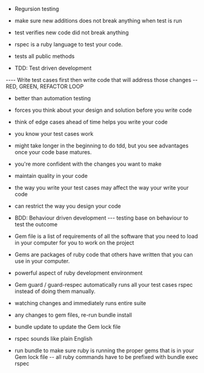 - Regursion testing
* make sure new additions does not break anything when test is run
* test verifies new code did not break anything

* rspec is a ruby language to test your code. 
* tests all public methods

- TDD: Test driven development

---- Write test cases first then write code that will address those changes
-- RED, GREEN, REFACTOR LOOP

* better than automation testing
- forces you think about your design and solution before you write code
- think of edge cases ahead of time helps you write your code
- you know your test cases work
- might take longer in the beginning to do tdd, but you see advantages once your code base matures. 
- you're more confident with the changes you want to make
- maintain quality in your code

- the way you write your test cases may affect the way your write your code
- can restrict the way you design your code

- BDD: Behaviour driven development
--- testing base on behaviour to test the outcome

- Gem file is a list of requirements of all the software that you need to load in your computer for you to work on the project
- Gems are packages of ruby code that others have written that you can use in your computer.
* powerful aspect of ruby development environment

- Gem guard / guard-respec automatically runs all your test cases rspec instead of doing them manually. 
* watching changes and immediately runs entire suite

* any changes to gem files, re-run bundle install

* bundle update to update the Gem lock file

- rspec sounds like plain English

<!-- bundle exec rspec spec/spec_example1.rb -->

- run bundle to make sure ruby is running the proper gems that is in your Gem lock file
-- all ruby commands have to be prefixed with bundle exec rspec 





















